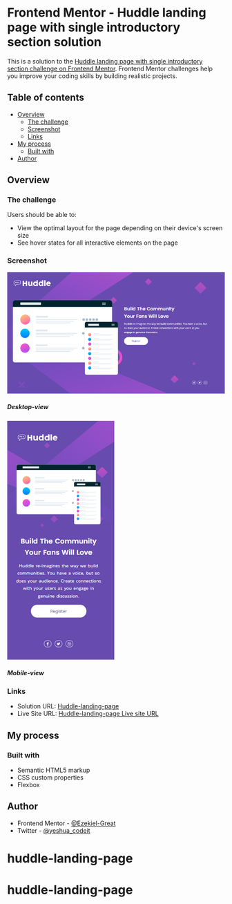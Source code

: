 # Frontend Mentor - Huddle landing page with single introductory section solution

This is a solution to the [Huddle landing page with single introductory section challenge on Frontend Mentor](https://www.frontendmentor.io/challenges/huddle-landing-page-with-a-single-introductory-section-B_2Wvxgi0). Frontend Mentor challenges help you improve your coding skills by building realistic projects. 

## Table of contents

- [Overview](#overview)
  - [The challenge](#the-challenge)
  - [Screenshot](#screenshot)
  - [Links](#links)
- [My process](#my-process)
  - [Built with](#built-with)
- [Author](#author)




## Overview

### The challenge

Users should be able to:

- View the optimal layout for the page depending on their device's screen size
- See hover states for all interactive elements on the page

### Screenshot
![Alt text](<images/Huddle landing page with single introductory section - Desktop-view.png>)
##### Desktop-view

![Alt text](<images/Huddle landing page with single introductory section - Mobile-view.png>)
##### Mobile-view

### Links

- Solution URL: [Huddle-landing-page](https://github.com/Ezekiel-Great/huddle-landing-page)
- Live Site URL: [Huddle-landing-page Live site URL]( https://ezekiel-great.github.io/huddle-landing-page/)


## My process

### Built with

- Semantic HTML5 markup
- CSS custom properties
- Flexbox


## Author

- Frontend Mentor - [@Ezekiel-Great](https://www.frontendmentor.io/profile/Ezekiel-Great)
- Twitter - [@yeshua_codeit](https://www.twitter.com/yeshua_codeit )

# huddle-landing-page
# huddle-landing-page
